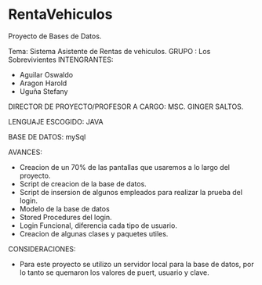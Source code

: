 # RentaVehiculos
Proyecto de Bases de Datos.

Tema: Sistema Asistente de Rentas de vehiculos.
GRUPO : Los Sobrevivientes
INTENGRANTES:
  + Aguilar Oswaldo
  + Aragon Harold
  + Uguña Stefany
  
 DIRECTOR DE PROYECTO/PROFESOR A CARGO: MSC. GINGER SALTOS.
 
 LENGUAJE ESCOGIDO: JAVA
 
 BASE DE DATOS: mySql
 
 AVANCES:
 + Creacion de un 70% de las pantallas que usaremos a lo largo del proyecto.
 + Script de creacion de la base de datos.
 + Script de insersion de algunos empleados para realizar la prueba del login.
 + Modelo de la base de datos
 + Stored Procedures del login.
 + Login Funcional, diferencia cada tipo de usuario.
 + Creacion de algunas clases y paquetes utiles.
 
 CONSIDERACIONES:
  + Para este proyecto se utilizo un servidor local para la base de datos, por lo tanto se quemaron los valores de puert, usuario y clave.
